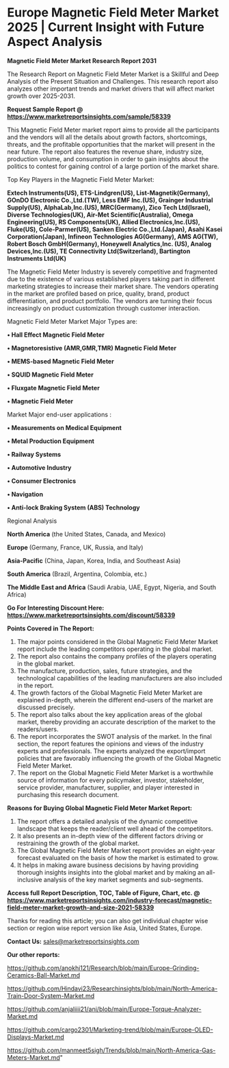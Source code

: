  # Europe Magnetic Field Meter Market 2025 | Current Insight with Future Aspect Analysis

<strong>Magnetic Field Meter Market Research Report 2031</strong>

The Research Report on Magnetic Field Meter Market is a Skillful and Deep Analysis of the Present Situation and Challenges. This research report also analyzes other important trends and market drivers that will affect market growth over 2025-2031.

<strong>Request Sample Report @ <a href=https://www.marketreportsinsights.com/sample/58339>https://www.marketreportsinsights.com/sample/58339</a></strong>

This Magnetic Field Meter market report aims to provide all the participants and the vendors will all the details about growth factors, shortcomings, threats, and the profitable opportunities that the market will present in the near future. The report also features the revenue share, industry size, production volume, and consumption in order to gain insights about the politics to contest for gaining control of a large portion of the market share.

Top Key Players in the Magnetic Field Meter Market:

<strong>Extech Instruments(US), ETS-Lindgren(US), List-Magnetik(Germany), GOnDO Electronic Co.,Ltd.(TW), Less EMF Inc.(US), Grainger Industrial Supply(US), AlphaLab,Inc.(US), MRC(Germany), Zico Tech Ltd(Israel), Diverse Technologies(UK), Air-Met Scientific(Australia), Omega Engineering(US), RS Components(UK), Allied Electronics,Inc.(US), Fluke(US), Cole-Parmer(US), Sanken Electric Co.,Ltd.(Japan), Asahi Kasei Corporation(Japan), Infineon Technologies AG(Germany), AMS AG(TW), Robert Bosch GmbH(Germany), Honeywell Analytics,Inc. (US), Analog Devices,Inc.(US), TE Connectivity Ltd(Switzerland), Bartington Instruments Ltd(UK)</strong>

The Magnetic Field Meter Industry is severely competitive and fragmented due to the existence of various established players taking part in different marketing strategies to increase their market share. The vendors operating in the market are profiled based on price, quality, brand, product differentiation, and product portfolio. The vendors are turning their focus increasingly on product customization through customer interaction.

Magnetic Field Meter Market Major Types are:

<strong>• Hall Effect Magnetic Field Meter

• Magnetoresistive (AMR,GMR,TMR) Magnetic Field Meter

• MEMS-based Magnetic Field Meter

• SQUID Magnetic Field Meter

• Fluxgate Magnetic Field Meter

• Magnetic Field Meter</strong>

Market Major end-user applications :

<strong>• Measurements on Medical Equipment

• Metal Production Equipment

• Railway Systems

• Automotive Industry

• Consumer Electronics

• Navigation

• Anti-lock Braking System (ABS) Technology</strong>

Regional Analysis

</u><strong><b>North America</b></strong> (the United States, Canada, and Mexico)

<strong><b>Europe </b></strong>(Germany, France, UK, Russia, and Italy)

<strong><b>Asia-Pacific</b></strong> (China, Japan, Korea, India, and Southeast Asia)

<strong><b>South America</b></strong> (Brazil, Argentina, Colombia, etc.)

<strong><b>The Middle East and Africa</b></strong> (Saudi Arabia, UAE, Egypt, Nigeria, and South Africa)

<strong>Go For Interesting Discount Here: <a href=https://www.marketreportsinsights.com/discount/58339>https://www.marketreportsinsights.com/discount/58339</a></strong>

<strong>Points Covered in The Report:</strong>
<ol>
  <li>The major points considered in the Global Magnetic Field Meter Market report include the leading competitors operating in the global market.</li>
  <li>The report also contains the company profiles of the players operating in the global market.</li>
  <li>The manufacture, production, sales, future strategies, and the technological capabilities of the leading manufacturers are also included in the report.</li>
  <li>The growth factors of the Global Magnetic Field Meter Market are explained in-depth, wherein the different end-users of the market are discussed precisely.</li>
  <li>The report also talks about the key application areas of the global market, thereby providing an accurate description of the market to the readers/users.</li>
  <li>The report incorporates the SWOT analysis of the market. In the final section, the report features the opinions and views of the industry experts and professionals. The experts analyzed the export/import policies that are favorably influencing the growth of the Global Magnetic Field Meter Market.</li>
  <li>The report on the Global Magnetic Field Meter Market is a worthwhile source of information for every policymaker, investor, stakeholder, service provider, manufacturer, supplier, and player interested in purchasing this research document.</li>
</ol>
<strong>Reasons for Buying Global Magnetic Field Meter Market Report:</strong>

<ol>
  <li>The report offers a detailed analysis of the dynamic competitive landscape that keeps the reader/client well ahead of the competitors.</li>
  <li>It also presents an in-depth view of the different factors driving or restraining the growth of the global market.</li>
  <li>The Global Magnetic Field Meter Market report provides an eight-year forecast evaluated on the basis of how the market is estimated to grow.</li>
  <li>It helps in making aware business decisions by having providing thorough insights insights into the global market and by making an all-inclusive analysis of the key market segments and sub-segments.</li>
</ol>
<strong>Access full Report Description, TOC, Table of Figure, Chart, etc. @ <a href=https://www.marketreportsinsights.com/industry-forecast/magnetic-field-meter-market-growth-and-size-2021-58339>https://www.marketreportsinsights.com/industry-forecast/magnetic-field-meter-market-growth-and-size-2021-58339</a></strong>


Thanks for reading this article; you can also get individual chapter wise section or region wise report version like Asia, United States, Europe.

<strong>Contact Us:</strong>
sales@marketreportsinsights.com

<strong>Our other reports:</strong>

<a href=https://github.com/anokhi121/Research/blob/main/Europe-Grinding-Ceramics-Ball-Market.md>https://github.com/anokhi121/Research/blob/main/Europe-Grinding-Ceramics-Ball-Market.md</a>

<a href=https://github.com/Hindavi23/Researchinsights/blob/main/North-America-Train-Door-System-Market.md>https://github.com/Hindavi23/Researchinsights/blob/main/North-America-Train-Door-System-Market.md</a>

<a href=https://github.com/anjaliiii21/ani/blob/main/Europe-Torque-Analyzer-Market.md>https://github.com/anjaliiii21/ani/blob/main/Europe-Torque-Analyzer-Market.md</a>

<a href=https://github.com/cargo2301/Marketing-trend/blob/main/Europe-OLED-Displays-Market.md>https://github.com/cargo2301/Marketing-trend/blob/main/Europe-OLED-Displays-Market.md</a>

<a href=https://github.com/manmeet5sigh/Trends/blob/main/North-America-Gas-Meters-Market.md>https://github.com/manmeet5sigh/Trends/blob/main/North-America-Gas-Meters-Market.md</a>"
